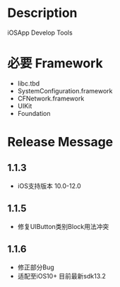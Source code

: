 # Description
iOSApp Develop Tools

#  必要 Framework
* libc.tbd
* SystemConfiguration.framework
* CFNetwork.framework
* UIKit
* Foundation

# Release Message
##  1.1.3
* iOS支持版本 10.0-12.0

##  1.1.5
* 修复UIButton类别Block用法冲突

##  1.1.6
* 修正部分Bug
* 适配至iOS10+ 目前最新sdk13.2
